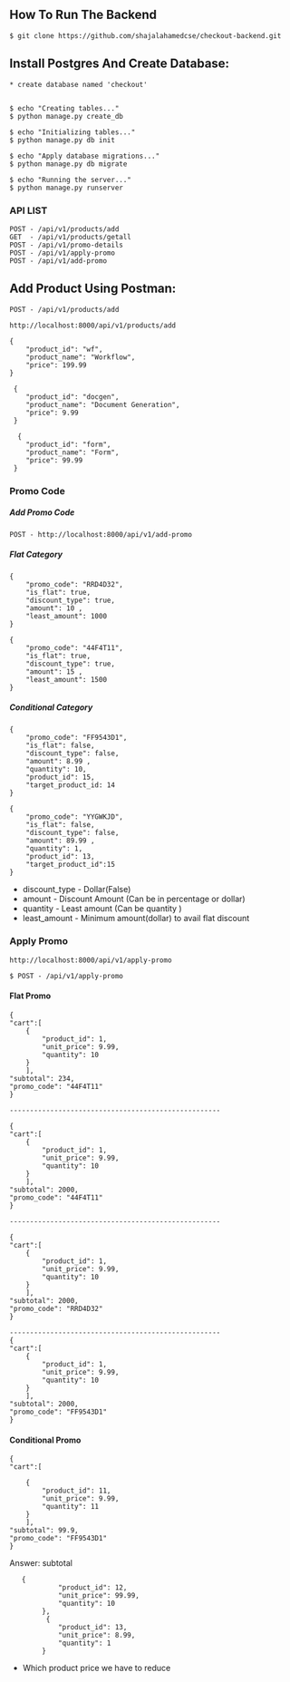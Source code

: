 
## How To Run The Backend

    $ git clone https://github.com/shajalahamedcse/checkout-backend.git


## Install Postgres And Create Database:

    * create database named 'checkout'


    $ echo "Creating tables..."
    $ python manage.py create_db

    $ echo "Initializing tables..."
    $ python manage.py db init

    $ echo "Apply database migrations..."
    $ python manage.py db migrate

    $ echo "Running the server..."
    $ python manage.py runserver


### API LIST

    POST - /api/v1/products/add
    GET  - /api/v1/products/getall 
    POST - /api/v1/promo-details
    POST - /api/v1/apply-promo
    POST - /api/v1/add-promo
    
    
    

## Add Product Using Postman:

    POST - /api/v1/products/add

    http://localhost:8000/api/v1/products/add

    {
        "product_id": "wf",
        "product_name": "Workflow",
        "price": 199.99
    }
    
     {
        "product_id": "docgen",
        "product_name": "Document Generation",
        "price": 9.99
     }
     
      {
        "product_id": "form",
        "product_name": "Form",
        "price": 99.99
     }
    
### Promo Code

##### Add Promo Code

    POST - http://localhost:8000/api/v1/add-promo

##### Flat Category

    {
        "promo_code": "RRD4D32",
        "is_flat": true,
        "discount_type": true,
        "amount": 10 ,
        "least_amount": 1000
    }
    
    {
        "promo_code": "44F4T11",
        "is_flat": true,
        "discount_type": true,
        "amount": 15 ,
        "least_amount": 1500
    }


#####  Conditional Category


    {
        "promo_code": "FF9543D1",
        "is_flat": false,
        "discount_type": false,
        "amount": 8.99 ,
        "quantity": 10,
        "product_id": 15,
        "target_product_id: 14
    }
    
    {
        "promo_code": "YYGWKJD",
        "is_flat": false,
        "discount_type": false,
        "amount": 89.99 ,
        "quantity": 1,
        "product_id": 13,
        "target_product_id":15
    }
   
   * discount_type - Dollar(False)
   * amount - Discount Amount (Can be in percentage or dollar)
   * quantity - Least amount (Can be quantity )
   * least_amount - Minimum amount(dollar) to avail flat discount
   

### Apply Promo

    http://localhost:8000/api/v1/apply-promo

    $ POST - /api/v1/apply-promo

#### Flat Promo

    {
    "cart":[
        {
            "product_id": 1,
            "unit_price": 9.99,
            "quantity": 10  
        }
        ],
    "subtotal": 234,
    "promo_code": "44F4T11"
    }
    
    ----------------------------------------------------
    
    {
    "cart":[
        {
            "product_id": 1,
            "unit_price": 9.99,
            "quantity": 10  
        }
        ],
    "subtotal": 2000,
    "promo_code": "44F4T11"
    }
    
    ----------------------------------------------------
    
    {
    "cart":[
        {
            "product_id": 1,
            "unit_price": 9.99,
            "quantity": 10  
        }
        ],
    "subtotal": 2000,
    "promo_code": "RRD4D32"
    }
    
    ----------------------------------------------------
    {
    "cart":[
        {
            "product_id": 1,
            "unit_price": 9.99,
            "quantity": 10  
        }
        ],
    "subtotal": 2000,
    "promo_code": "FF9543D1"
    }
    
    
####  Conditional Promo


    {
    "cart":[
   
        {
            "product_id": 11,
            "unit_price": 9.99,
            "quantity": 11
        }
        ],
    "subtotal": 99.9,
    "promo_code": "FF9543D1"
    }
    
   Answer: subtotal
   
   
   
       {
                "product_id": 12,
                "unit_price": 99.99,
                "quantity": 10  
            },
             {
                "product_id": 13,
                "unit_price": 8.99,
                "quantity": 1  
            }
            
            
* Which product price we have to reduce